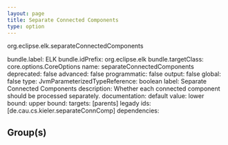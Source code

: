 ```yaml
---
layout: page
title: Separate Connected Components
type: option
---
```

org.eclipse.elk.separateConnectedComponents

bundle.label: ELK
bundle.idPrefix: org.eclipse.elk
bundle.targetClass: core.options.CoreOptions
name: separateConnectedComponents
deprecated: false
advanced: false
programmatic: false
output: false
global: false
type: JvmParameterizedTypeReference: boolean
label: Separate Connected Components
description: Whether each connected component should be processed separately.
documentation: 
default value: 
lower bound: 
upper bound: 
targets: [parents]
legady ids: [de.cau.cs.kieler.separateConnComp]
dependencies:

## Group(s)


